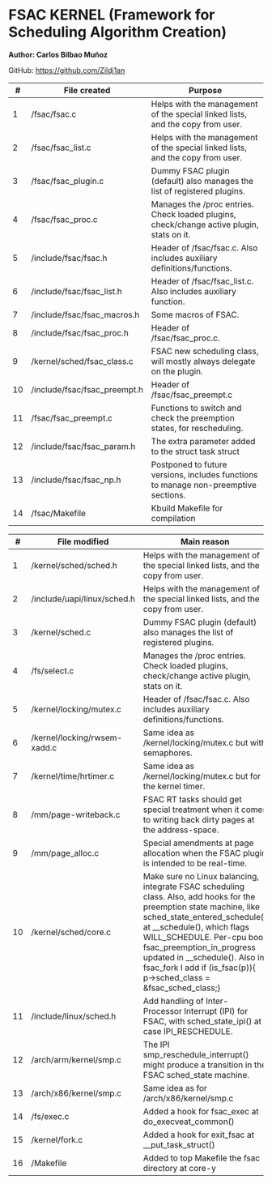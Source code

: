 # FSAC KERNEL (Framework for Scheduling Algorithm Creation)

**Author: Carlos Bilbao Muñoz**		

GitHub: https://github.com/Zildj1an                       					


| #  | File created                 | Purpose                                                                                   |
|----|------------------------------|-------------------------------------------------------------------------------------------|
| 1  | /fsac/fsac.c                 | Helps with the management of the special linked lists, and the copy from user.            |
| 2  | /fsac/fsac_list.c            | Helps with the management of the special linked lists, and the copy from user.            |
| 3  | /fsac/fsac_plugin.c          | Dummy FSAC plugin (default) also manages the list of registered plugins.                  |
| 4  | /fsac/fsac_proc.c            | Manages the /proc entries. Check loaded plugins, check/change active plugin, stats on it. |
| 5  | /include/fsac/fsac.h         | Header of /fsac/fsac.c. Also includes auxiliary definitions/functions.                    |
| 6  | /include/fsac/fsac_list.h    | Header of /fsac/fsac_list.c. Also includes auxiliary function.                            |
| 7  | /include/fsac/fsac_macros.h  | Some macros of FSAC.                                                                      |
| 8  | /include/fsac/fsac_proc.h    | Header of /fsac/fsac_proc.c.                                                              |
| 9  | /kernel/sched/fsac_class.c   | FSAC new scheduling class, will mostly always delegate on the plugin.                     |
| 10 | /include/fsac/fsac_preempt.h | Header of /fsac/fsac_preempt.c                                                            |
| 11 | /fsac/fsac_preempt.c         | Functions to switch and check the preemption states, for rescheduling.                    |
| 12 | /include/fsac/fsac_param.h   | The extra parameter added to the struct task struct                                       |
| 13 | /include/fsac/fsac_np.h      | Postponed to future versions, includes functions to manage non-preemptive sections.       |
| 14 | /fsac/Makefile               | Kbuild Makefile for compilation        |


| #  | File modified                | Main reason                                                                                                                                                                                                                                                                                                                                        |
|----|------------------------------|----------------------------------------------------------------------------------------------------------------------------------------------------------------------------------------------------------------------------------------------------------------------------------------------------------------------------------------------------|
| 1  | /kernel/sched/sched.h        | Helps with the management of the special linked lists, and the copy from user.                                                                                                                                                                                                                                                                     |
| 2  | /include/uapi/linux/sched.h  | Helps with the management of the special linked lists, and the copy from user.                                                                                                                                                                                                                                                                     |
| 3  | /kernel/sched.c              | Dummy FSAC plugin (default) also manages the list of registered plugins.                                                                                                                                                                                                                                                                           |
| 4  | /fs/select.c                 | Manages the /proc entries. Check loaded plugins, check/change active plugin, stats on it.                                                                                                                                                                                                                                                          |
| 5  | /kernel/locking/mutex.c      | Header of /fsac/fsac.c. Also includes auxiliary definitions/functions.                                                                                                                                                                                                                                                                             |
| 6  | /kernel/locking/rwsem-xadd.c | Same idea as /kernel/locking/mutex.c but with semaphores.                                                                                                                                                                                                                                                                                          |
| 7  | /kernel/time/hrtimer.c       | Same idea as /kernel/locking/mutex.c but for the kernel timer.                                                                                                                                                                                                                                                                                     |
| 8  | /mm/page-writeback.c         | FSAC RT tasks should get special treatment when it comes to writing back dirty pages at the address-space.                                                                                                                                                                                                                                         |
| 9  | /mm/page_alloc.c             | Special amendments at page allocation when the FSAC plugin is intended to be real-time.                                                                                                                                                                                                                                                            |
| 10 | /kernel/sched/core.c         | Make sure no Linux balancing, integrate FSAC scheduling class. Also, add hooks for the preemption state machine, like sched_state_entered_schedule() at __schedule(), which flags WILL_SCHEDULE. Per-cpu bool fsac_preemption_in_progress updated in   __schedule(). Also in fsac_fork I add if (is_fsac(p)){ p->sched_class = &fsac_sched_class;} |
| 11 | /include/linux/sched.h       | Add handling of Inter-Processor Interrupt (IPI) for FSAC, with sched_state_ipi() at case IPI_RESCHEDULE.                                                                                                                                                                                                                                           |
| 12 | /arch/arm/kernel/smp.c       | The IPI smp_reschedule_interrupt() might produce a transition in the FSAC sched_state machine.                                                                                                                                                                                                                                                     |
| 13 | /arch/x86/kernel/smp.c       | Same idea as for /arch/x86/kernel/smp.c                                                                                                                                                                                                                                                                                                            |
| 14 | /fs/exec.c                   | Added a hook for fsac_exec at do_execveat_common()                                                                                                                                                                                                                                                                                                 |
| 15 | /kernel/fork.c               | Added a hook for exit_fsac at __put_task_struct()        |
| 16 | /Makefile               | Added to top Makefile the fsac directory at core-y        |
